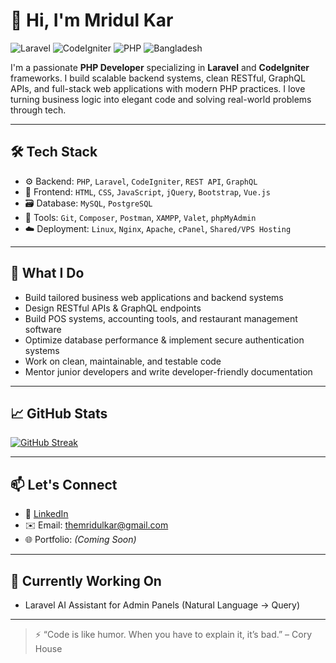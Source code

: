 # 👋 Hi, I'm Mridul Kar
![Laravel](https://img.shields.io/badge/Laravel-FF2D20?style=for-the-badge&logo=laravel&logoColor=white)
![CodeIgniter](https://img.shields.io/badge/CodeIgniter-EF4223?style=for-the-badge&logo=codeigniter&logoColor=white)
![PHP](https://img.shields.io/badge/PHP-777BB4?style=for-the-badge&logo=php&logoColor=white)
![Bangladesh](https://img.shields.io/badge/Bangladesh-006A4E?style=for-the-badge&logo=bangladesh&logoColor=white)


I'm a passionate **PHP Developer** specializing in **Laravel** and **CodeIgniter** frameworks. I build scalable backend systems, clean RESTful, GraphQL APIs, and full-stack web applications with modern PHP practices. I love turning business logic into elegant code and solving real-world problems through tech.

---

## 🛠️ Tech Stack

- ⚙️ Backend: `PHP`, `Laravel`, `CodeIgniter`, `REST API`, `GraphQL`
- 🧩 Frontend: `HTML`, `CSS`, `JavaScript`, `jQuery`, `Bootstrap`, `Vue.js`
- 🗃️ Database: `MySQL`, `PostgreSQL`
- 🔧 Tools: `Git`, `Composer`, `Postman`, `XAMPP`, `Valet`, `phpMyAdmin`
- ☁️ Deployment: `Linux`, `Nginx`, `Apache`, `cPanel`, `Shared/VPS Hosting`

---

## 📌 What I Do

- Build tailored business web applications and backend systems  
- Design RESTful APIs & GraphQL endpoints  
- Build POS systems, accounting tools, and restaurant management software  
- Optimize database performance & implement secure authentication systems  
- Work on clean, maintainable, and testable code  
- Mentor junior developers and write developer-friendly documentation

---

## 📈 GitHub Stats

[![GitHub Streak](https://streak-stats.demolab.com?user=theMridulKar&theme=tokyonight)](https://git.io/streak-stats)

---

## 📫 Let's Connect

- 💼 [LinkedIn](https://www.linkedin.com/in/themridulkar)  
- ✉️ Email: [themridulkar@gmail.com](mailto:mridulkar.connect@gmail.com)  
- 🌐 Portfolio: *(Coming Soon)*

---

## 🔭 Currently Working On

- Laravel AI Assistant for Admin Panels (Natural Language → Query)  

---

> ⚡ “Code is like humor. When you have to explain it, it’s bad.” – Cory House
